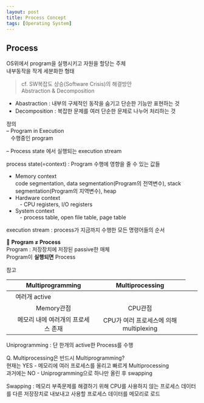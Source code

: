```yaml
---
layout: post
title: Process Concept
tags: [Operating System]
---
```



Process
---------

OS위에서 program을 실행시키고 자원을 할당는 주체  
내부동작을 작게 세분화한 형태

> cf. SW복잡도 상승(Software Crisis)의 해결방안  
Abstraction & Decomposition	
* Abastraction
:	내부의 구체적인 동작을 숨기고 단순한 기능만 표현하는 것
* Decomposition
:	복잡한 문제를 여러 단순한 문제로 나누어 처리하는 것


정의  
– Program in Execution  
&nbsp;&nbsp;&nbsp;수행중인 program  

– Process state 에서 실행되는 execution stream  

process state(=context)
:	Program 수행에 영향을 줄 수 있는 값들  
* Memory context  
code segmentation, data segmentation(Program의 전역변수), stack segmentation(Program의 지역변수), heap   
* Hardware context  
&nbsp;&nbsp;&nbsp;- CPU registers, I/O registers  
* System context  
&nbsp;&nbsp;&nbsp;- process table, open file table, page table  

execution stream
:	process가 지금까지 수행한 모든 명령어들의 순서


 **Program ≠ Process**  
   Program : 저장장치에 저장된 passive한 매체  
   Program이 **실행되면** Process

참고

||Multiprogramming | Multiprocessing|
|-|:-----:|:-----:|
|<td colspan=2> 여러개 active
|| Memory관점 | CPU관점|
||메모리 내에 여러개의 프로세스 존재 | CPU가 여러 프로세스에 의해 multiplexing |

Uniprogramming : 단 한개의 active한 Process를 수행



Q. Multiprocessing은 반드시 Multiprogramming?  
현재는 YES - 메모리에 여러 프로세스를 올리고 빠르게 Multiprocessing  
과거에는 NO - Uniprogramming으로 하나만 올린 후 swapping

Swapping
:	메모리 부족문제를 해결하기 위해 CPU를 사용하지 않는 프로세스 데이터를 다른 저장장치로 내보내고 사용할 프로세스 데이터를 메모리로 로드


